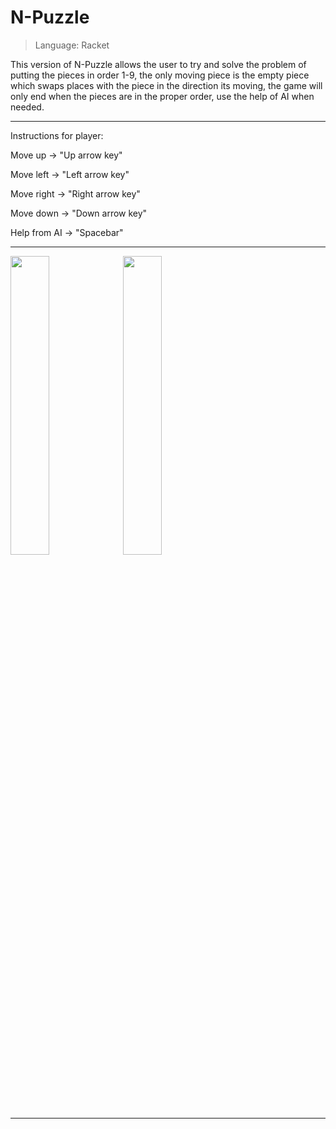 # N-Puzzle
> Language: Racket 

This version of N-Puzzle allows the user to try and solve the problem of putting the pieces in order 1-9,
the only moving piece is the empty piece which swaps places with the piece in the direction its moving, the game
will only end when the pieces are in the proper order, use the help of AI when needed.

________________________________________________________________________________
Instructions for player:
     
Move up -> "Up arrow key"
     
Move left -> "Left arrow key"

Move right -> "Right arrow key"

Move down -> "Down arrow key"

Help from AI -> "Spacebar" 
________________________________________________________________________________
<img src="https://github.com/user-attachments/assets/8fea330a-60fd-4402-bf4f-2a5828c6c741" width=35% height=35%>

<img src="https://github.com/user-attachments/assets/47db1a0b-5615-4833-830c-b6b678b3f043" width=35% height=35%>

________________________________________________________________________________
